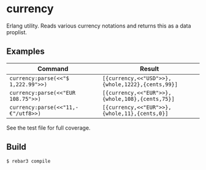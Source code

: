 currency
========

Erlang utility. Reads various currency notations and returns this as a data proplist.


Examples
--------

| Command  | Result |
| ------------- | ------------- |
| `currency:parse(<<"$ 1,222.99">>)`  | `[{currency,<<"USD">>},{whole,1222},{cents,99}]`  |
| `currency:parse(<<"EUR 108.75">>)`  | `[{currency,<<"EUR">>},{whole,108},{cents,75}]`  |
| `currency:parse(<<"11,- €"/utf8>>)`  | `[{currency,<<"EUR">>},{whole,11},{cents,0}]`  |

See the test file for full coverage.

Build
-----

    $ rebar3 compile
